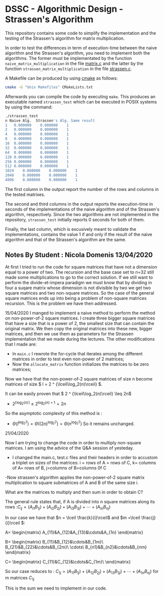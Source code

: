 # DSSC - Algorithmic Design - Strassen's Algorithm
This repository contains some code to simplify the implementation and the testing of the Strassen's algorithm for matrix multiplication.

In order to test the differences in term of execution-time between the naive algorithm and the Strassen's algorithm, you need to implement both the algorithms. The former must be implementated by the function `naive_matrix_multiplication` in the file [matrix.c](matrix.c) and the latter by the function `strassen_matrix_multiplication` in the file [strassen.c](strassen.c).

A Makefile can be produced by using [cmake](https://cmake.org/) as follows:
```bash
cmake -G "Unix Makefiles" CMakeLists.txt
```
Afterwards you can compile the code by executing `make`. This produces an executable named `strassen_test` which can be executed in POSIX systems by using the command:
```bash
./strassen_test 
n Naive Alg.  Strassen's Alg. Same result
1	0.000000	0.000000	1
2	0.000000	0.000000	1
4	0.000000	0.000000	1
8	0.000000	0.000000	1
16	0.000000	0.000000	1
32	0.000000	0.000000	1
64	0.000000	0.000000	1
128	0.000000	0.000000	1
256	0.000000	0.000000	1
512	0.000000	0.000000	1
1024	0.000000	0.000000	1
2048	0.000000	0.000000	1
4096	0.000000	0.000000	1
```

The first column in the output report the number of the rows and columns in the tested matrixes. 

The second and third columns in the output reports the execution-time in seconds of the implementations of the naive algorithm and of the Strassen's algorithm, respectively. Since the two algorithms are not implemented in the repository, `strassen_test` initially reports 0 seconds for both of them. 

Finally, the last column, which is excusively meant to validate the implementations, contains the value 1 if and only if the result of the naive algorithm and that of the Strassen's algorithm are the same.

## Notes By Student : Nicola Domenis  13/04/2020

At first I tried to run the code for square matrices that have not a dimension equal to a power of two. The recursion and the base case set to n=32 still made some multiplications to go to the correct solution. If we still want to perform the divide-et-impera paradigm we must know that by dividing in four a suqare matrix whose dimension is not divisible by two we get two square matrices and two non-square matrices. So the case of the general square matrices ends up into being a problem of non-square matrices recursion. This is the problem
we have then addressed.

15/04/2020
I manged to implement a naive method to perform the method on non-power-of-2 square matrices. I create three bigger square matrices that have a size that is a power of 2, the smallest size that can contain the original matrix. We then copy the original matrices into these new, bigger matrices, and then we use them as parameters for the Strassen implementation that we made during the lectures. The other modifications that I made are:
-   In `main.c` I rewrote the for-cycle that iterates among the different matrices in order to test even non-power of 2 matrices;
-  Now the `allocate_matrix` function initializes the matrices to be zero matrices;

Now we have that the non-power-of-2 square matrices of size n become matrices of size $ l = 2 ^ {\lceil\log_2(n)\rceil} $.

It can be easily proven that $ 2 ^ {\lceil\log_2(n)\rceil} \leq 2n$
- $2 ^ {\lceil\log_2(n)\rceil} \leq 2^{\log_2(n)+1} = 2n$

So the asymptotic complexity of this method is :
- $\Theta(l^{\log_2 7}) = \Theta((2n)^{\log_2 7})=\Theta(n^{\log_2 7})$
So it remains unchanged.

21/04/2020

Now I am trying to change the code in order to multiply non-square matrices.
I am using the advice of the Q&A session of yesteday.
- I changed the main.c, test.c files and their headers in order to accustom a triplet on sizes of the matrices: i = rows of A = rows of C, k= columns of A= rows of B, j=columns of B=columns 0f C

-Now strassen's algorithm applies the non-power-of-2 square matrix multiplication to square submatrices of A and B of the same size i.

What are the matrices to multiply and then sum in order to obtain C?

The general rule states that, if A is divided into n square matrices along its rows :$C_{ij} = (A_{i1}B_{1j})+(A_{i2}B_{2j})+(A_{i3}B_{3j})+\cdots +(A_{in}B_{nj})$ 

In our case we have that $n = \lceil \frac{k}{i}\rceil$ and $m =\lceil \frac{j}{i}\rceil $: 



A=
\begin{matrix}
A_{11}&A_{12}&A_{13}&\cdots&A_{1n}
\end{matrix}

B=
\begin{matrix}
B_{11}&B_{12}&\cdots&B_{1m}\\
B_{21}&B_{22}&\cdots&B_{2m}\\
\cdots\\
B_{n1}&B_{n2}&\cdots&B_{nm}
\end{matrix}

C=
\begin{matrix}
C_{11}&C_{12}&\cdots&C_{1m}\\
\end{matrix}


So our case reduces to :
$C_{1j} = (A_{11}B_{1j})+(A_{12}B_{2j})+(A_{13}B_{3j})+\cdots +(A_{1n}B_{nj})$
for m matrices $C_{1j}$ 

This is the sum we need to implement in our code.

